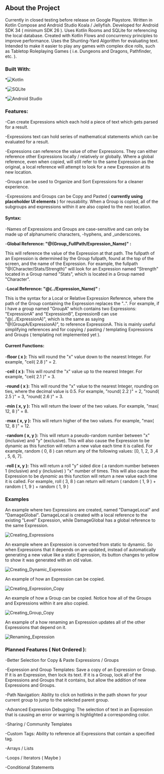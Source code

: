 ## About the Project

Currently in closed testing before release on Google Playstore. Written in Kotlin Compose and Android Studio Koala / Jellyfish. Developed for Android SDK 34 ( minimum SDK 26 ). Uses Kotlin Rooms and SQLite for referencing the local database. Created with Kotlin Flows and concurrency principles to improve performance. Uses the Shunting-Yard Algorithm for evaluating text. Intended to make it easier to play any games with complex dice rolls, such as Tabletop Roleplaying Games ( i.e. Dungeons and Dragons, Pathfinder, etc. ).

### Built With:

*![Kotlin](https://img.shields.io/badge/Kotlin-White?style=flat&logo=kotlin&logoColor=%23FFFFFF&labelColor=White&color=%237F52FF&link=https%3A%2F%2Fkotlinlang.org%2F)

*![SQLite](https://img.shields.io/badge/SQLite-White?style=flat&logo=SQLite&logoColor=White&labelColor=White&color=%23003B57&link=https%3A%2F%2Fwww.sqlite.org%2F)

*![Android Studio](https://img.shields.io/badge/Android%20Studio-White?style=flat&logo=Android%20Studio&logoColor=%23FFFFFF&labelColor=White&color=%233DDC84&link=https%3A%2F%2Fdeveloper.android.com%2Fstudio%3Fgad_source%3D1%26gclid%3DCjwKCAjwm_SzBhAsEiwAXE2CvyjF97QCqUSAjRnHcpGvpea9KoFZH47o7-JQ5qlhE_3XpPBIRs7d-RoCRJsQAvD_BwE%26gclsrc%3Daw.ds)

### Features: 

-Can create Expressions which each hold a piece of text which gets parsed for a result. 

-Expressions text can hold series of mathematical statements which can be evaluated for a result.

-Expressions can reference the value of other Expressions. They can either reference other Expressions locally / relatively or globally. Where a global reference, even when copied, will still refer to the same Expression as the original, a local reference will attempt to look for a new Expression at its new location.

-Groups can be used to Organize and Sort Expressions for a cleaner experience.

-Expressions and Groups can be Copy and Pasted ( **currently using placeholder UI elements** ) for reusability. When a Group is copied, all of the subgroups and expressions within it are also copied to the next location.

#### Syntax:

-Names of Expressions and Groups are case-sensitive and can only be made up of alphanumeric characters, -hyphens, and  _underscores.

-**Global Reference: "@(Group_FullPath/Expression_Name)" :**

This will reference the value of the Expression at that path. The fullpath of an Expression is determined by the Group fullpath, found at the top of the screen, and the name of the Expression. 
For example, the fullpath "@(Character/Stats/Strength)" will look for an Expression named "Strength" located in a Group named "Stats", which is located in a Group named "Character".

-**Local Reference: "@(../Expression_Name)" :**

This is the syntax for a Local or Relative Expression Reference, where the path of the Group containing the Expression replaces the "..". 
For example, if I have a group named "GroupA" which contains two Expressions: "ExpressionA" and "ExpressionB", ExpressionB can use "@(../ExpressionA)", which is the same as saying "@(GroupA/ExpressionA)", to reference ExpressionA. 
This is mainly useful simplifying references and for copying / pasting / templating Expressions and Groups ( templating not implemented yet ).


#### Current Functions:

-**floor ( x ):** This will round the "x" value down to the nearest Integer. For example, "ceil( 2.8 )" = 2.


-**ceil ( x ):** This will round the "x" value up to the nearest Integer. For example, "ceil( 2.1 )" = 3.


-**round ( x ):** This will round the "x" value to the nearest Integer, rounding on ties, where the decimal value is 0.5. For example, "round( 2.2 )" = 2, "round( 2.5 )" = 3, "round( 2.6 )" = 3.


-**min ( x, y ):** This will return the lower of the two values. For example, "max( 12, 8 )" = 8.


-**max ( x, y ):** This will return higher of the two values. For example, "max( 12, 8 )" = 12.


-**random ( x, y ):**
This will return a pseudo-random number between "x" (inclusive) and "y" (exclusive). This will also cause the Expression to be dynamic as this function will return a new value each time it is called. For example, random ( 0, 8 ) can return any of the following values: [0, 1, 2, 3 ,4 , 5, 6, 7].

-**roll ( x, y ):** 
This will return a roll "y" sided dice ( a random number between 1 (inclusive) and y (inclusive) ) "x" number of times. This will also cause the Expression to be *dynamic* as this function will return a new value each time it is called. 
For example, roll ( 3, 8 ) can return will return ( random ( 1, 9 ) + random ( 1, 9 ) + random ( 1, 9 )

### Examples

An example where two Expressions are created, named "DamageLocal" and "DamageGlobal". DamageLocal is created with a local reference to the existing "Level" Expression, while DamageGlobal has a global reference to the same Expression.

![Creating_Expressions](https://github.com/Carson-McCombs/DiceCompanionApp/assets/130939367/11160705-cb47-4c83-bf6e-8564d9629116)

An example where an Expression is converted from static to dynamic. So when Expressions that it depends on are updated, instead of automatically generating a new value like a static Expression, its button changes to yellow to show it was generated with an old value.

![Creating_Dynamic_Expression](https://github.com/Carson-McCombs/DiceCompanionApp/assets/130939367/35bba6e6-790b-456e-856a-e909128a51cc)

An example of how an Expression can be copied.

![Creating_Expression_Copy](https://github.com/Carson-McCombs/DiceCompanionApp/assets/130939367/d4363089-008d-4504-b927-20bc6e78bedc)

An example of how a Group can be copied. Notice how all of the Groups and Expressions within it are also copied.

![Creating_Group_Copy](https://github.com/Carson-McCombs/DiceCompanionApp/assets/130939367/e063a746-cc25-4661-bea3-5e45753b10df)

An example of a how renaming an Expression updates all of the other Expressions that depend on it.

![Renaming_Expression](https://github.com/Carson-McCombs/DiceCompanionApp/assets/130939367/6409bfdd-7685-4d3e-a40b-7f12a88f131a)


### Planned Features ( Not Ordered ): 

-Better Selection for Copy & Paste Expressions / Groups

-Expression and Group Templates: Save a copy of an Expression or Group. If it is an Expression, then lock its text. If it is a Group, lock all of the Expressions and Groups that it contains, but allow the addition of new Expressions and Groups. 

-Path Navigation: Ability to click on hotlinks in the path shown for your current group to jump to the selected parent group.

-Advanced Expression Debugging: The selection of text in an Expression that is causing an error or warning is highlighted a corresponding color.

-Sharing / Community Templates

-Custom Tags: Ability to reference all Expressions that contain a specified tag.

-Arrays / Lists

-Loops / Iterators ( Maybe )

-Conditional Statements
